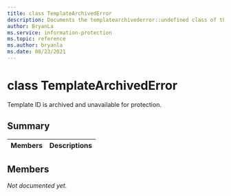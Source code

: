 ```yaml
---
title: class TemplateArchivedError 
description: Documents the templatearchivederror::undefined class of the Microsoft Information Protection (MIP) SDK.
author: BryanLa
ms.service: information-protection
ms.topic: reference
ms.author: bryanla
ms.date: 08/23/2021
---
```


# class TemplateArchivedError 
Template ID is archived and unavailable for protection.
  
## Summary
 Members                        | Descriptions                                
--------------------------------|---------------------------------------------
  
## Members
_Not documented yet._
